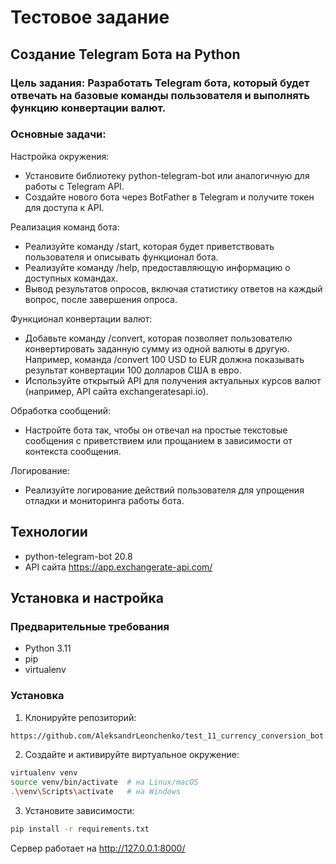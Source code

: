 # Тестовое задание

## Создание Telegram Бота на Python

### Цель задания: Разработать Telegram бота, который будет отвечать на базовые команды пользователя и выполнять функцию конвертации валют.

### Основные задачи:
Настройка окружения:
- Установите библиотеку python-telegram-bot или аналогичную для работы с Telegram API.
- Создайте нового бота через BotFather в Telegram и получите токен для доступа к API.

Реализация команд бота:
- Реализуйте команду /start, которая будет приветствовать пользователя и описывать функционал бота.
- Реализуйте команду /help, предоставляющую информацию о доступных командах.
- Вывод результатов опросов, включая статистику ответов на каждый вопрос, после завершения опроса.

Функционал конвертации валют:
- Добавьте команду /convert, которая позволяет пользователю конвертировать заданную сумму из одной валюты в другую. Например, команда /convert 100 USD to EUR должна показывать результат конвертации 100 долларов США в евро.
- Используйте открытый API для получения актуальных курсов валют (например, API сайта exchangeratesapi.io).

Обработка сообщений:
- Настройте бота так, чтобы он отвечал на простые текстовые сообщения с приветствием или прощанием в зависимости от контекста сообщения.

Логирование:
- Реализуйте логирование действий пользователя для упрощения отладки и мониторинга работы бота.


## Технологии
- python-telegram-bot 20.8
- API сайта https://app.exchangerate-api.com/

## Установка и настройка

### Предварительные требования
- Python 3.11
- pip
- virtualenv

### Установка
1. Клонируйте репозиторий:
```bash
https://github.com/AleksandrLeonchenko/test_11_currency_conversion_bot.git
```
2. Создайте и активируйте виртуальное окружение:
```bash
virtualenv venv
source venv/bin/activate  # на Linux/macOS
.\venv\Scripts\activate   # на Windows
```
3. Установите зависимости:
```bash
pip install -r requirements.txt
```

Сервер работает на http://127.0.0.1:8000/
